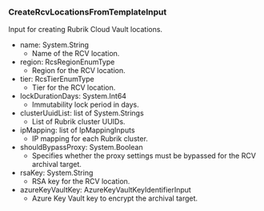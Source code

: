### CreateRcvLocationsFromTemplateInput
Input for creating Rubrik Cloud Vault locations.

- name: System.String
  - Name of the RCV location.
- region: RcsRegionEnumType
  - Region for the RCV location.
- tier: RcsTierEnumType
  - Tier for the RCV location.
- lockDurationDays: System.Int64
  - Immutability lock period in days.
- clusterUuidList: list of System.Strings
  - List of Rubrik cluster UUIDs.
- ipMapping: list of IpMappingInputs
  - IP mapping for each Rubrik cluster.
- shouldBypassProxy: System.Boolean
  - Specifies whether the proxy settings must be bypassed for  the RCV archival target.
- rsaKey: System.String
  - RSA key for the RCV location.
- azureKeyVaultKey: AzureKeyVaultKeyIdentifierInput
  - Azure Key Vault key to encrypt the archival target.
